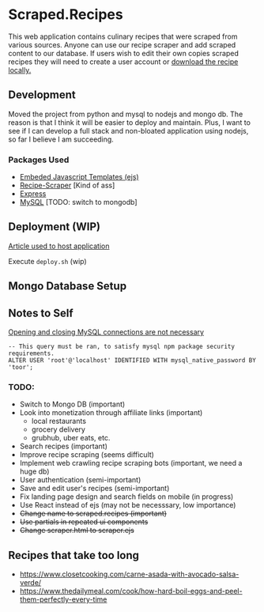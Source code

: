 # Scraped.Recipes
This web application contains culinary recipes that were scraped from various sources. Anyone can use our recipe scraper and add scraped content to our database. If users wish to edit their own copies scraped recipes they will need to create a user account or [download the recipe locally.](google.com)

## Development
Moved the project from python and mysql to nodejs and mongo db. The reason is that I think it will be easier to deploy and maintain. Plus, I want to see if I can develop a full stack and non-bloated application using nodejs, so far I believe I am succeeding.


### Packages Used
* [Embeded Javascript Templates (ejs)](https://www.npmjs.com/package/ejs)
* [Recipe-Scraper](https://www.npmjs.com/package/recipe-scraper) [Kind of ass]
* [Express](https://www.npmjs.com/package/express)
* [MySQL](npmjs.com/package/mysql) [TODO: switch to mongodb]

## Deployment (WIP)
[Article used to host application](https://www.digitalocean.com/community/tutorials/how-to-set-up-a-node-js-application-for-production-on-debian-9)

Execute `deploy.sh` (wip)

## Mongo Database Setup


## Notes to Self
[Opening and closing MySQL connections are not necessary](https://stackoverflow.com/questions/14087924/cannot-enqueue-handshake-after-invoking-quit)

```
-- This query must be ran, to satisfy mysql npm package security requirements.
ALTER USER 'root'@'localhost' IDENTIFIED WITH mysql_native_password BY 'toor';
```

### TODO:
* Switch to Mongo DB (important)
* Look into monetization through affiliate links (important)
    * local restaurants 
    * grocery delivery
    * grubhub, uber eats, etc.
* Search recipes (important)
* Improve recipe scraping (seems difficult)
* Implement web crawling recipe scraping bots (important, we need a huge db)
* User authentication (semi-important)
* Save and edit user's recipes (semi-important)
* Fix landing page design and search fields on mobile (in progress)
* Use React instead of ejs (may not be necesssary, low importance)
* <strike>Change name to scraped.recipes (important)</strike>
* <strike>Use partials in repeated ui components</strike>
* <strike>Change scraper.html to scraper.ejs</strike>

## Recipes that take too long
* https://www.closetcooking.com/carne-asada-with-avocado-salsa-verde/
* https://www.thedailymeal.com/cook/how-hard-boil-eggs-and-peel-them-perfectly-every-time

